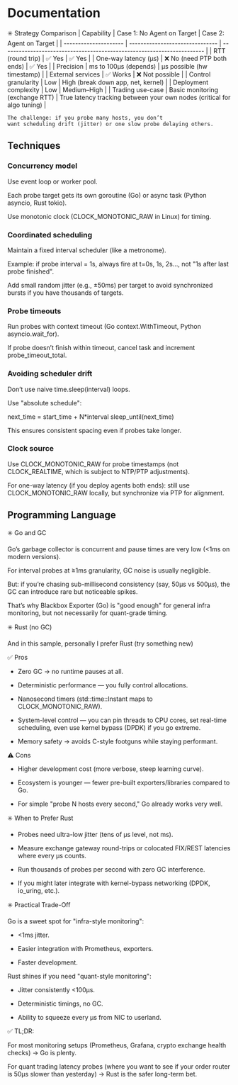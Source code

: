 # Documentation

:eight_spoked_asterisk: Strategy Comparison
| Capability            | Case 1: No Agent on Target      | Case 2: Agent on Target                                                 |
| --------------------- | ------------------------------- | ----------------------------------------------------------------------- |
| RTT (round trip)      | ✅ Yes                           | ✅ Yes                                                                   |
| One-way latency (µs)  | ❌ No (need PTP both ends)       | ✅ Yes                                                                   |
| Precision             | ms to 100µs (depends)           | µs possible (hw timestamp)                                              |
| External services     | ✅ Works                         | ❌ Not possible                                                          |
| Control granularity   | Low                             | High (break down app, net, kernel)                                      |
| Deployment complexity | Low                             | Medium–High                                                             |
| Trading use-case      | Basic monitoring (exchange RTT) | True latency tracking between your own nodes (critical for algo tuning) |

```text
The challenge: if you probe many hosts, you don’t 
want scheduling drift (jitter) or one slow probe delaying others.
```

## Techniques

### Concurrency model

Use event loop or worker pool.

Each probe target gets its own goroutine (Go) or async task (Python asyncio, Rust tokio).

Use monotonic clock (CLOCK_MONOTONIC_RAW in Linux) for timing.

### Coordinated scheduling

Maintain a fixed interval scheduler (like a metronome).

Example: if probe interval = 1s, always fire at t=0s, 1s, 2s…, not "1s after last probe finished".

Add small random jitter (e.g., ±50ms) per target to avoid synchronized bursts if you have thousands of targets.

### Probe timeouts

Run probes with context timeout (Go context.WithTimeout, Python asyncio.wait_for).

If probe doesn’t finish within timeout, cancel task and increment probe_timeout_total.

### Avoiding scheduler drift

Don’t use naive time.sleep(interval) loops.

Use "absolute schedule":

next_time = start_time + N*interval
sleep_until(next_time)

This ensures consistent spacing even if probes take longer.

### Clock source

Use CLOCK_MONOTONIC_RAW for probe timestamps (not CLOCK_REALTIME, which is subject to NTP/PTP adjustments).

For one-way latency (if you deploy agents both ends): still use CLOCK_MONOTONIC_RAW locally, but synchronize via PTP for alignment.

## Programming Language

:eight_spoked_asterisk: Go and GC

Go’s garbage collector is concurrent and pause times are very low (<1ms on modern versions).

For interval probes at ≥1ms granularity, GC noise is usually negligible.

But: if you’re chasing sub-millisecond consistency (say, 50µs vs 500µs), the GC can introduce rare but noticeable spikes.

That’s why Blackbox Exporter (Go) is "good enough" for general infra monitoring, but not necessarily for quant-grade timing.

:eight_spoked_asterisk: Rust (no GC)

And in this sample, personally I prefer Rust (try something new)

✅ Pros

* Zero GC → no runtime pauses at all.

* Deterministic performance — you fully control allocations.

* Nanosecond timers (std::time::Instant maps to CLOCK_MONOTONIC_RAW).

* System-level control — you can pin threads to CPU cores, set real-time scheduling, even use kernel bypass (DPDK) if you go extreme.

* Memory safety → avoids C-style footguns while staying performant.

⚠️ Cons

* Higher development cost (more verbose, steep learning curve).

* Ecosystem is younger — fewer pre-built exporters/libraries compared to Go.

* For simple "probe N hosts every second," Go already works very well.

:eight_spoked_asterisk: When to Prefer Rust

* Probes need ultra-low jitter (tens of µs level, not ms).

* Measure exchange gateway round-trips or colocated FIX/REST latencies where every µs counts.

* Run thousands of probes per second with zero GC interference.

* If you might later integrate with kernel-bypass networking (DPDK, io_uring, etc.).

:eight_spoked_asterisk: Practical Trade-Off

Go is a sweet spot for "infra-style monitoring":

* <1ms jitter.

* Easier integration with Prometheus, exporters.

* Faster development.

Rust shines if you need "quant-style monitoring":

* Jitter consistently <100µs.

* Deterministic timings, no GC.

* Ability to squeeze every µs from NIC to userland.

✅ TL;DR:

For most monitoring setups (Prometheus, Grafana, crypto exchange health checks) → Go is plenty.

For quant trading latency probes (where you want to see if your order router is 50µs slower than yesterday) → Rust is the safer long-term bet.
